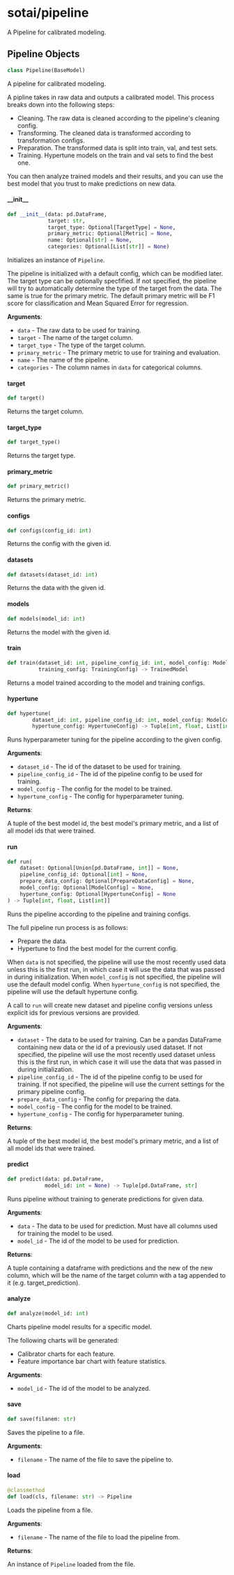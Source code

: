 <a id="sotai/pipeline"></a>

# sotai/pipeline

A Pipeline for calibrated modeling.

<a id="sotai/pipeline.Pipeline"></a>

## Pipeline Objects

```python
class Pipeline(BaseModel)
```

A pipeline for calibrated modeling.

A pipline takes in raw data and outputs a calibrated model. This process breaks
down into the following steps:

- Cleaning. The raw data is cleaned according to the pipeline's cleaning config.
- Transforming. The cleaned data is transformed according to transformation configs.
- Preparation. The transformed data is split into train, val, and test sets.
- Training. Hypertune models on the train and val sets to find the best one.

You can then analyze trained models and their results, and you can use the best
model that you trust to make predictions on new data.

<a id="sotai/pipeline.Pipeline.__init__"></a>

#### \_\_init\_\_

```python
def __init__(data: pd.DataFrame,
             target: str,
             target_type: Optional[TargetType] = None,
             primary_metric: Optional[Metric] = None,
             name: Optional[str] = None,
             categories: Optional[List[str]] = None)
```

Initializes an instance of `Pipeline`.

The pipeline is initialized with a default config, which can be modified later.
The target type can be optionally specfified. If not specified, the pipeline
will try to automatically determine the type of the target from the data. The
same is true for the primary metric. The default primary metric will be F1 score
for classification and Mean Squared Error for regression.

**Arguments**:

- `data` - The raw data to be used for training.
- `target` - The name of the target column.
- `target_type` - The type of the target column.
- `primary_metric` - The primary metric to use for training and evaluation.
- `name` - The name of the pipeline.
- `categories` - The column names in `data` for categorical columns.

<a id="sotai/pipeline.Pipeline.target"></a>

#### target

```python
def target()
```

Returns the target column.

<a id="sotai/pipeline.Pipeline.target_type"></a>

#### target\_type

```python
def target_type()
```

Returns the target type.

<a id="sotai/pipeline.Pipeline.primary_metric"></a>

#### primary\_metric

```python
def primary_metric()
```

Returns the primary metric.

<a id="sotai/pipeline.Pipeline.configs"></a>

#### configs

```python
def configs(config_id: int)
```

Returns the config with the given id.

<a id="sotai/pipeline.Pipeline.datasets"></a>

#### datasets

```python
def datasets(dataset_id: int)
```

Returns the data with the given id.

<a id="sotai/pipeline.Pipeline.models"></a>

#### models

```python
def models(model_id: int)
```

Returns the model with the given id.

<a id="sotai/pipeline.Pipeline.train"></a>

#### train

```python
def train(dataset_id: int, pipeline_config_id: int, model_config: ModelConfig,
          training_config: TrainingConfig) -> TrainedModel
```

Returns a model trained according to the model and training configs.

<a id="sotai/pipeline.Pipeline.hypertune"></a>

#### hypertune

```python
def hypertune(
        dataset_id: int, pipeline_config_id: int, model_config: ModelConfig,
        hypertune_config: HypertuneConfig) -> Tuple[int, float, List[int]]
```

Runs hyperparameter tuning for the pipeline according to the given config.

**Arguments**:

- `dataset_id` - The id of the dataset to be used for training.
- `pipeline_config_id` - The id of the pipeline config to be used for training.
- `model_config` - The config for the model to be trained.
- `hypertune_config` - The config for hyperparameter tuning.
  

**Returns**:

  A tuple of the best model id, the best model's primary metric, and a list of
  all model ids that were trained.

<a id="sotai/pipeline.Pipeline.run"></a>

#### run

```python
def run(
    dataset: Optional[Union[pd.DataFrame, int]] = None,
    pipeline_config_id: Optional[int] = None,
    prepare_data_config: Optional[PrepareDataConfig] = None,
    model_config: Optional[ModelConfig] = None,
    hypertune_config: Optional[HypertuneConfig] = None
) -> Tuple[int, float, List[int]]
```

Runs the pipeline according to the pipeline and training configs.

The full pipeline run process is as follows:
- Prepare the data.
- Hypertune to find the best model for the current config.

When `data` is not specified, the pipeline will use the most recently used data
unless this is the first run, in which case it will use the data that was passed
in during initialization. When `model_config` is not specified, the pipeline will
use the default model config. When `hypertune_config` is not specified, the
pipeline will use the default hypertune config.

A call to `run` will create new dataset and pipeline config versions unless
explicit ids for previous versions are provided.

**Arguments**:

- `dataset` - The data to be used for training. Can be a pandas DataFrame
  containing new data or the id of a previously used dataset. If not
  specified, the pipeline will use the most recently used dataset unless
  this is the first run, in which case it will use the data that was
  passed in during initialization.
- `pipeline_config_id` - The id of the pipeline config to be used for training.
  If not specified, the pipeline will use the current settings for the
  primary pipeline config.
- `prepare_data_config` - The config for preparing the data.
- `model_config` - The config for the model to be trained.
- `hypertune_config` - The config for hyperparameter tuning.
  

**Returns**:

  A tuple of the best model id, the best model's primary metric, and a list of
  all model ids that were trained.

<a id="sotai/pipeline.Pipeline.predict"></a>

#### predict

```python
def predict(data: pd.DataFrame,
            model_id: int = None) -> Tuple[pd.DataFrame, str]
```

Runs pipeline without training to generate predictions for given data.

**Arguments**:

- `data` - The data to be used for prediction. Must have all columns used for
  training the model to be used.
- `model_id` - The id of the model to be used for prediction.
  

**Returns**:

  A tuple containing a dataframe with predictions and the new of the new
  column, which will be the name of the target column with a tag appended to
  it (e.g. target_prediction).

<a id="sotai/pipeline.Pipeline.analyze"></a>

#### analyze

```python
def analyze(model_id: int)
```

Charts pipeline model results for a specific model.

The following charts will be generated:
- Calibrator charts for each feature.
- Feature importance bar chart with feature statistics.

**Arguments**:

- `model_id` - The id of the model to be analyzed.

<a id="sotai/pipeline.Pipeline.save"></a>

#### save

```python
def save(filanem: str)
```

Saves the pipeline to a file.

**Arguments**:

- `filename` - The name of the file to save the pipeline to.

<a id="sotai/pipeline.Pipeline.load"></a>

#### load

```python
@classmethod
def load(cls, filename: str) -> Pipeline
```

Loads the pipeline from a file.

**Arguments**:

- `filename` - The name of the file to load the pipeline from.
  

**Returns**:

  An instance of `Pipeline` loaded from the file.

